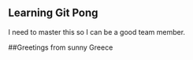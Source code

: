 ## Learning Git Pong
I need to master this so I can be a good team member.


##Greetings from sunny Greece
